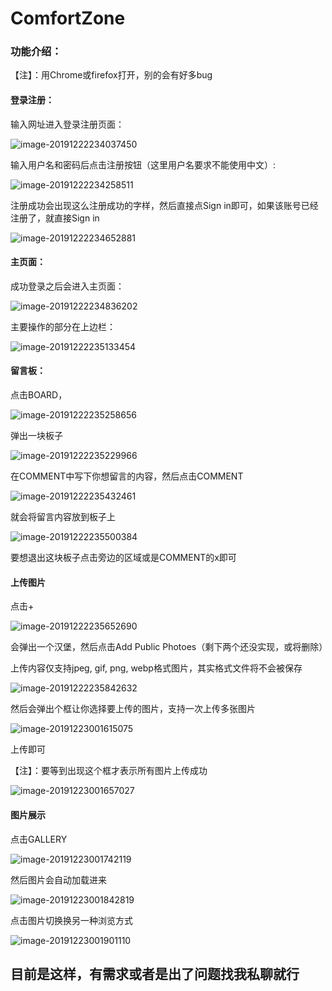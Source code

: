 # ComfortZone

### 功能介绍：

【注】：用Chrome或firefox打开，别的会有好多bug

#### 登录注册：

输入网址进入登录注册页面：

![image-20191222234037450](img/image-20191222234037450.png)

输入用户名和密码后点击注册按钮（这里用户名要求不能使用中文）:

![image-20191222234258511](img/image-20191222234258511.png)

注册成功会出现这么注册成功的字样，然后直接点Sign in即可，如果该账号已经注册了，就直接Sign in

![image-20191222234652881](img/image-20191222234652881.png)

#### 主页面：

成功登录之后会进入主页面：

![image-20191222234836202](img/image-20191222234836202.png)

主要操作的部分在上边栏：

![image-20191222235133454](img/image-20191222235133454.png)

#### 留言板：

点击BOARD，

![image-20191222235258656](img/image-20191222235258656.png)

弹出一块板子

![image-20191222235229966](img/image-20191222235229966.png)

在COMMENT中写下你想留言的内容，然后点击COMMENT

![image-20191222235432461](img/image-20191222235432461.png)

就会将留言内容放到板子上

![image-20191222235500384](img/image-20191222235500384.png)

要想退出这块板子点击旁边的区域或是COMMENT的x即可

#### 上传图片

点击+

![image-20191222235652690](img/image-20191222235652690.png)

会弹出一个汉堡，然后点击Add Public Photoes（剩下两个还没实现，或将删除）

上传内容仅支持jpeg, gif, png, webp格式图片，其实格式文件将不会被保存

![image-20191222235842632](img/image-20191222235842632.png)

然后会弹出个框让你选择要上传的图片，支持一次上传多张图片

![image-20191223001615075](img/image-20191223001615075.png)

上传即可

【注】：要等到出现这个框才表示所有图片上传成功

![image-20191223001657027](img/image-20191223001657027.png)

#### 图片展示

点击GALLERY

![image-20191223001742119](img/image-20191223001742119.png)

然后图片会自动加载进来

![image-20191223001842819](img/image-20191223001842819.png)

点击图片切换换另一种浏览方式

![image-20191223001901110](img/image-20191223001901110.png)



## 目前是这样，有需求或者是出了问题找我私聊就行

